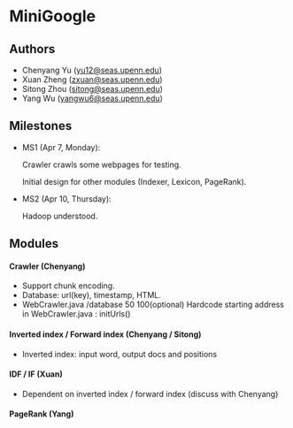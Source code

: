 # MiniGoogle

## Authors
* 	Chenyang Yu 	(yu12@seas.upenn.edu)
* 	Xuan Zheng 		(zxuan@seas.upenn.edu)
* 	Sitong Zhou 	(sitong@seas.upenn.edu)
* 	Yang Wu 		(yangwu6@seas.upenn.edu)

## Milestones
*	MS1 (Apr 7, Monday): 

	Crawler crawls some webpages for testing. 

	Initial design for other modules (Indexer, Lexicon, PageRank).

* 	MS2 (Apr 10, Thursday):

	Hadoop understood.

## Modules
#### Crawler (Chenyang)
* 	Support chunk encoding.
* 	Database: url(key), timestamp, HTML.
*	WebCrawler.java /database 50 100(optional)
	Hardcode starting address in WebCrawler.java : initUrls()

#### Inverted index / Forward index (Chenyang / Sitong)
*	Inverted index: input word, output docs and positions

#### IDF / IF (Xuan)
* 	Dependent on inverted index / forward index (discuss with Chenyang)

#### PageRank (Yang)